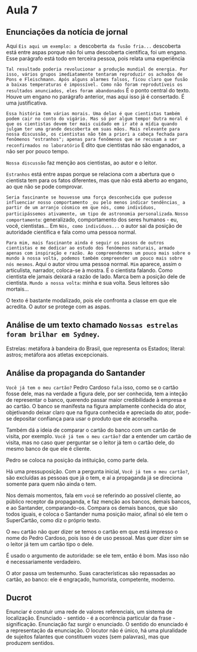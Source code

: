 Aula 7
======

Enunciações da notícia de jornal
--------------------------------

Aqui `Eis aqui um exemplo: a `descoberta` da fusão fria...` descoberta está entre aspas porque não foi uma descoberta científica, foi um engano. Esse parágrafo está todo em terceira pessoa, pois relata uma experiência

`Tal resultado poderia revolucionar a produção mundial de energia. Por isso, vários grupos imediatamente tentaram reproduzir os achados de Pons e Fleischmann. Após alguns alarmes falsos, ficou claro que fusão a baixas temperaturas é impossível. Como não foram reprodutíveis os resultados anunciados, eles foram abandonados`
É o ponto central do texto. Houve um engano no parágrafo anterior, mas aqui isso já é consertado. É uma justificativa.

`Essa história tem várias morais. Uma delas é que cientistas também podem cair no conto do vigário. Mas só por algum tempo! Outra moral é que os cientistas devem ter mais cuidado em ir até a mídia quando julgam ter uma grande descoberta em suas mãos. Mais relevante para nossa discussão, os cientistas não têm a priori a cabeça fechada para fenômenos "estranhos"; apenas para fenômenos que se recusam a ser reconfirmados no laboratório`
É dito que cientistas não são enganados, a não ser por pouco tempo.

`Nossa discussão` faz menção aos cientistas, ao autor e o leitor.

`Estranhos` está entre aspas porque se relaciona com a abertura que o cientista tem para os fatos diferentes, mas que não está aberto ao engano, ao que não se pode comprovar.

`Seria fascinante se houvesse uma força desconhecida que pudesse influenciar nosso comportamento _ou pelo menos indicar tendências_ a partir de um arranjo cósmico em que nós, como indivíduos, participássemos ativamente, um tipo de astronomia personalizada`.
`Nosso comportamento`: generalizado, comportamento dos seres humanos - eu, você, cientistas...
Em `Nós, como indivíduos...` o autor sai da posição de autoridade científica e fala como uma pessoa normal.

`Para mim, mais fascinante ainda é seguir os passos de outros cientistas e me dedicar ao estudo dos fenômenos naturais, armado apenas com inspiração e razão. Ao compreendermos um pouco mais sobre o mundo à nossa volta, podemos também compreender um pouco mais sobre nós mesmos`.
Aqui o autor virou uma pessoa normal. `Mim` aparece, assim o articulista, narrador, coloca-se à mostra. É o cientista falando. Como cientista ele jamais deixará a razão de lado. Marca bem a posição dele de cientista. `Mundo a nossa volta`: minha e sua volta. Seus leitores são mortais...

O texto é bastante modalizado, pois ele confronta a classe em que ele acredita. O autor se protege com as aspas.

Análise de um texto chamado `Nossas estrelas foram brilhar em Sydney`.
----------------------------------------------------------------------

Estrelas: metáfora à bandeira do Brasil, que representa os Estados; literal: astros; metáfora aos atletas excepcionais.

Análise da propaganda do Santander
----------------------------------

`Você já tem o meu cartão?`
Pedro Cardoso `fala` isso, como se o cartão fosse dele, mas na verdade a figura dele, por ser conhecida, tem a inteção de representar o banco, querendo passar maior credibilidade à empresa e ao cartão. O banco se manifesta na figura amplamente conhecida do ator, objetivando deixar claro que na figura conhecida e apreciada do ator, pode-se depositar confiança para usar o produto que ele aconselha.

Também dá a ideia de comparar o cartão do banco com um cartão de visita, por exemplo. `Você já tem o meu cartão?` dar a entender um cartão de visita, mas no caso quer perguntar se o leitor já tem o cartão dele, do mesmo banco de que ele é cliente.

Pedro se coloca na posição da intituição, como parte dela.

Há uma pressuposição. Com a pergunta inicial, `Você já tem o meu cartão?`, são excluídas as pessoas que já o tem, e aí a propaganda já se direciona somente para quem não ainda o tem.

Nos demais momentos, fala em `você` se referindo ao possível cliente, ao público receptor da propaganda, e faz menção aos bancos, demais bancos, e ao Santander, comparando-os. Compara os demais bancos, que são todos iguais, e coloca o Santander numa posição maior, afinal só ele tem o SuperCartão, como diz o próprio texto.

O `meu` cartão não quer dizer se temos o cartão em que está impresso o nome do Pedro Cardoso, pois isso é de uso pessoal. Mas quer dizer sim se o leitor já tem um cartão tipo o dele.

É usado o argumento de autoridade: se ele tem, então é bom. Mas isso não é necessariamente verdadeiro.

O ator passa um testemunho. Suas características são repassadas ao cartão, ao banco: ele é engraçado, humorista, competente, moderno.

Ducrot
------

Enunciar é constuir uma rede de valores referenciais, um sistema de localização.
Enunciado - sentido - é a ocorrência particular da frase - significação.
Enunciação faz surgir o enunciado.
O sentido do enunciado é a representação da enunciação.
O locutor não é único, há uma pluralidade de sujeitos falantes que constituem vozes (sem palavras), mas que produzem sentidos.